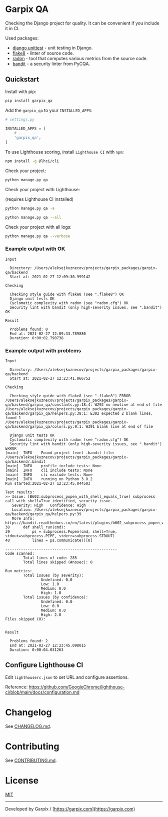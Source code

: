 # Garpix QA

Checking the Django project for quality. It can be convenient if you include it in CI.

Used packages: 

* [django unittest](https://docs.djangoproject.com/en/3.1/topics/testing/overview/) - unit testing in Django.
* [flake8](https://pypi.org/project/flake8/) - linter of source code.
* [radon](https://pypi.org/project/radon/) - tool that computes various metrics from the source code.
* [bandit](https://pypi.org/project/bandit/) - a security linter from PyCQA.

## Quickstart

Install with pip:

```bash
pip install garpix_qa
```

Add the `garpix_qa` to your `INSTALLED_APPS`:

```python
# settings.py

INSTALLED_APPS = [
    # ...
    'garpix_qa',
]
```

To use Lighthouse scoring, install `Lighthouse CI` with `npm`:

```bash
npm install -g @lhci/cli
```

Check your project:

```bash
python manage.py qa
```

Check your project with Lighthouse:

(requires Lighthouse CI installed)

```bash
python manage.py qa -a
```

```bash
python manage.py qa --all
```

Check your project with all logs:

```bash
python manage.py qa --verbose
```

### Example output with OK

```
Input

  Directory: /Users/aleksejkuznecov/projects/garpix_packages/garpix-qa/backend
  Start at: 2021-02-27 12:09:30.999142

Checking

  Checking style guide with flake8 (see ".flake8") OK
  Django unit tests OK
  Cyclomatic complexity with radon (see "radon.cfg") OK
  Security lint with bandit (only high-severity issues, see ".bandit") OK

Result

  Problems found: 0
  End at: 2021-02-27 12:09:33.789880
  Duration: 0:00:02.790738

```

### Example output with problems

```
Input

  Directory: /Users/aleksejkuznecov/projects/garpix_packages/garpix-qa/backend
  Start at: 2021-02-27 12:23:41.066752

Checking

  Checking style guide with flake8 (see ".flake8") ERROR
/Users/aleksejkuznecov/projects/garpix_packages/garpix-qa/backend/garpix_qa/constants.py:18:4: W292 no newline at end of file
/Users/aleksejkuznecov/projects/garpix_packages/garpix-qa/backend/garpix_qa/helpers.py:38:1: E302 expected 2 blank lines, found 1
/Users/aleksejkuznecov/projects/garpix_packages/garpix-qa/backend/garpix_qa/colors.py:9:1: W391 blank line at end of file

  Django unit tests OK
  Cyclomatic complexity with radon (see "radon.cfg") OK
  Security lint with bandit (only high-severity issues, see ".bandit") ERROR
[main]  INFO    Found project level .bandit file: /Users/aleksejkuznecov/projects/garpix_packages/garpix-qa/backend/.bandit
[main]  INFO    profile include tests: None
[main]  INFO    cli include tests: None
[main]  INFO    cli exclude tests: None
[main]  INFO    running on Python 3.8.2
Run started:2021-02-27 12:23:45.044503

Test results:
>> Issue: [B602:subprocess_popen_with_shell_equals_true] subprocess call with shell=True identified, security issue.
   Severity: High   Confidence: High
   Location: /Users/aleksejkuznecov/projects/garpix_packages/garpix-qa/backend/garpix_qa/helpers.py:39
   More Info: https://bandit.readthedocs.io/en/latest/plugins/b602_subprocess_popen_with_shell_equals_true.html
38      def shell_run(cmd):
39          ps = subprocess.Popen(cmd, shell=True, stdout=subprocess.PIPE, stderr=subprocess.STDOUT)
40          lines = ps.communicate()[0]

--------------------------------------------------
Code scanned:
        Total lines of code: 285
        Total lines skipped (#nosec): 0

Run metrics:
        Total issues (by severity):
                Undefined: 0.0
                Low: 1.0
                Medium: 0.0
                High: 1.0
        Total issues (by confidence):
                Undefined: 0.0
                Low: 0.0
                Medium: 0.0
                High: 2.0
Files skipped (0):


Result

  Problems found: 2
  End at: 2021-02-27 12:23:45.098015
  Duration: 0:00:04.031263

```

## Configure Lighthouse CI
Edit `lighthouserc.json` to set URL and configure assertions. 

Reference: https://github.com/GoogleChrome/lighthouse-ci/blob/main/docs/configuration.md

# Changelog

See [CHANGELOG.md](CHANGELOG.md).

# Contributing

See [CONTRIBUTING.md](CONTRIBUTING.md).

# License

[MIT](LICENSE)

---

Developed by Garpix / [https://garpix.com](https://garpix.com)